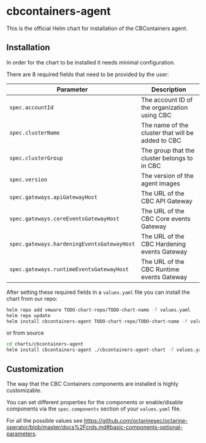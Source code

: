 # cbcontainers-agent

This is the official Helm chart for installation of the CBContainers agent.

## Installation

In order for the chart to be installed it needs minimal configuration.

There are 8 required fields that need to be provided by the user:

| Parameter                                              | Description                                                      |
| ------------------------------------------------------ | ---------------------------------------------------------------- |
| `spec.accountId`                                       | The account ID of the organization using CBC                     |
| `spec.clusterName`                                     | The name of the cluster that will be added to CBC                |
| `spec.clusterGroup`                                    | The group that the cluster belongs to in CBC                     |
| `spec.version`                                         | The version of the agent images                                  |
| `spec.gateways.apiGatewayHost`                         | The URL of the CBC API Gateway                                   |
| `spec.gateways.coreEventsGatewayHost`                  | The URL of the CBC Core events Gateway                           |
| `spec.gateways.hardeningEventsGatewayHost`             | The URL of the CBC Hardening events Gateway                      |
| `spec.gateways.runtimeEventsGatewayHost`               | The URL of the CBC Runtime events Gateway                        |

After setting these required fields in a `values.yaml` file you can install the chart from our repo:

```sh
helm repo add vmware TODO-chart-repo/TODO-chart-name -f values.yaml
helm repo update
helm install cbcontainers-agent TODO-chart-repo/TODO-chart-name -f values.yaml
```

or from source

```sh
cd charts/cbcontainers-agent
helm install cbcontainers-agent ./cbcontainers-agent-chart -f values.yaml
```

## Customization

The way that the CBC Containers components are installed is highly customizable.

You can set different properties for the components or enable/disable components via the `spec.components` section of your `values.yaml` file.

For all the possible values see <https://github.com/octarinesec/octarine-operator/blob/master/docs%2Fcrds.md#basic-components-optional-parameters>.
